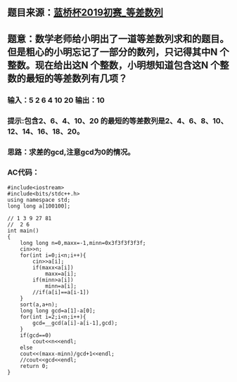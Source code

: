 ## 题目来源：[蓝桥杯2019初赛_等差数列](http://oj.ecustacm.cn/problem.php?id=1466)

## 题意：数学老师给小明出了一道等差数列求和的题目。但是粗心的小明忘记了一部分的数列，只记得其中N 个整数。现在给出这N 个整数，小明想知道包含这N 个整数的最短的等差数列有几项？

### 输入：5  2 6 4 10 20 输出：10

### 提示:包含2、6、4、10、20 的最短的等差数列是2、4、6、8、10、12、14、16、18、20。

### 思路：求差的gcd,注意gcd为0的情况。

### AC代码：

```
#include<iostream>
#include<bits/stdc++.h>
using namespace std;
long long a[100100];

// 1 3 9 27 81
//  2 6
int main()
{
    long long n=0,maxx=-1,minn=0x3f3f3f3f3f;
    cin>>n;
    for(int i=0;i<n;i++){
        cin>>a[i];
        if(maxx<a[i])
            maxx=a[i];
        if(minn>a[i])
            minn=a[i];
        //if(a[i]==a[i-1])
    }
    sort(a,a+n);
    long long gcd=a[1]-a[0];
    for(int i=2;i<n;i++){
        gcd=__gcd(a[i]-a[i-1],gcd);
    }
    if(gcd==0)
        cout<<n<<endl;
    else
    cout<<(maxx-minn)/gcd+1<<endl;
    //cout<<gcd<<endl;
    return 0;
}

```

